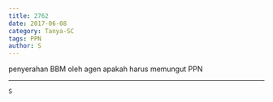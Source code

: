 ```yaml
---
title: 2762
date: 2017-06-08
category: Tanya-SC
tags: PPN
author: S
---
```


penyerahan BBM oleh agen apakah harus memungut PPN

---



`S`
